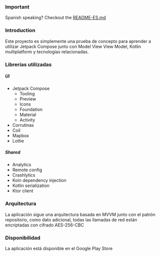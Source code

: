 ### Important

Spanish speaking? Checkout the [README-ES.md](http://README-EN.md)

### Introduction

Este proyecto es simplemente una prueba de concepto para aprender a utilizar Jetpack Compose junto con Model View View
Model, Kotlin multiplatform y tecnologías relacionadas.

### Librerías utilizadas

##### UI

* Jetpack Compose
    * Tooling
    * Preview
    * Icons
    * Foundation
    * Material
    * Activity
* Corrutinas
* Coil
* Mapbox
* Lottie

##### Shared

* Analytics
* Remote config
* Crashlytics
* Koin dependency injection
* Kotlin serialization
* Ktor client

### Arquitectura

La aplicación sigue una arquitectura basada en MVVM junto con el patrón repositorio, como dato adicional, todas las
llamadas de red están encriptadas con cifrado AES-256-CBC

### Disponibilidad

La aplicación está disponible en el Google Play Store